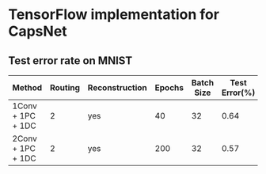 # TensorFlow implementation for CapsNet

## Test error rate on MNIST


|   	 Method        | Routing  | Reconstruction | Epochs | Batch Size | Test Error(%) |
|----------------------|----------|----------------|--------|------------|---------------|
|   1Conv + 1PC + 1DC  |    2     |      yes       |    40  |     32     |      0.64     |
|   2Conv + 1PC + 1DC  |    2     |      yes       |   200  |     32     |      0.57     | 